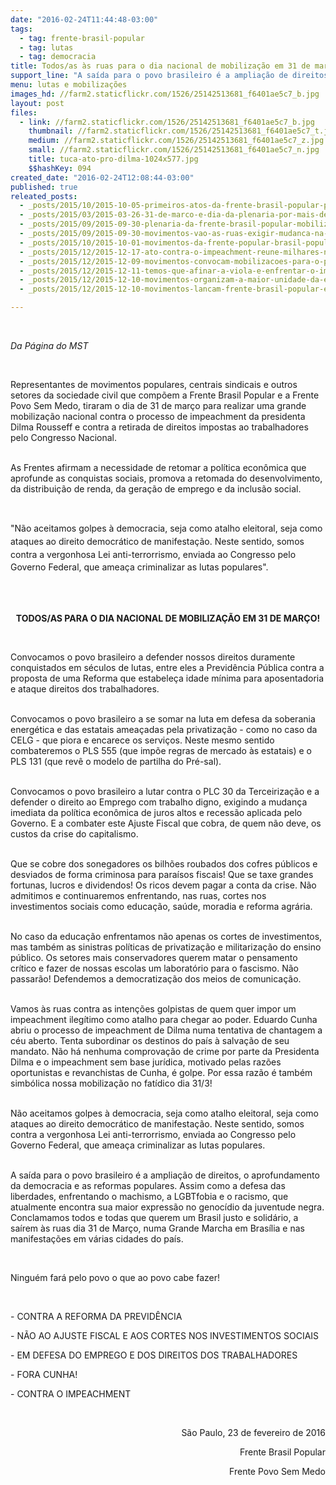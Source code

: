 ```yaml
---
date: "2016-02-24T11:44:48-03:00"
tags:
  - tag: frente-brasil-popular
  - tag: lutas
  - tag: democracia
title: Todos/as às ruas para o dia nacional de mobilização em 31 de março
support_line: "A saída para o povo brasileiro é a ampliação de direitos, o aprofundamento da democracia e as reformas populares. "
menu: lutas e mobilizações
images_hd: //farm2.staticflickr.com/1526/25142513681_f6401ae5c7_b.jpg
layout: post
files:
  - link: //farm2.staticflickr.com/1526/25142513681_f6401ae5c7_b.jpg
    thumbnail: //farm2.staticflickr.com/1526/25142513681_f6401ae5c7_t.jpg
    medium: //farm2.staticflickr.com/1526/25142513681_f6401ae5c7_z.jpg
    small: //farm2.staticflickr.com/1526/25142513681_f6401ae5c7_n.jpg
    title: tuca-ato-pro-dilma-1024x577.jpg
    $$hashKey: 094
created_date: "2016-02-24T12:08:44-03:00"
published: true
releated_posts:
  - _posts/2015/10/2015-10-05-primeiros-atos-da-frente-brasil-popular-pelo-pais-defenderam-a-petrobras-e-a-democracia.md
  - _posts/2015/03/2015-03-26-31-de-marco-e-dia-da-plenaria-por-mais-democracia-mais-direitos-e-combate-a-corrupcao.md
  - _posts/2015/09/2015-09-30-plenaria-da-frente-brasil-popular-mobiliza-movimentos-sociais-e-organizacoes-sindicais-no-rs.md
  - _posts/2015/09/2015-09-30-movimentos-vao-as-ruas-exigir-mudanca-na-politica-economica-de-dilma.md
  - _posts/2015/10/2015-10-01-movimentos-da-frente-popular-brasil-popular-falam-a-imprensa-sobre-ato-em-defesa-da-petrobras.md
  - _posts/2015/12/2015-12-17-ato-contra-o-impeachment-reune-milhares-na-paulista.md
  - _posts/2015/12/2015-12-09-movimentos-convocam-mobilizacoes-para-o-proximo-dia-16-12.md
  - _posts/2015/12/2015-12-11-temos-que-afinar-a-viola-e-enfrentar-o-impeachment-diz-stedile-no-lancamento-da-fbp-no-rs.md
  - _posts/2015/12/2015-12-10-movimentos-organizam-a-maior-unidade-da-esquerda-desde-collor.md
  - _posts/2015/12/2015-12-10-movimentos-lancam-frente-brasil-popular-e-marcham-em-defesa-da-democracia-no-rs.md

---
```

<p>&nbsp;</p>

<p><em>Da P&aacute;gina do MST&nbsp;</em></p>

<p>&nbsp;</p>

<p>Representantes de movimentos populares, centrais sindicais e outros setores da sociedade civil que comp&otilde;em a Frente Brasil Popular e a Frente Povo Sem Medo,&nbsp;tiraram o dia de 31&nbsp;de mar&ccedil;o&nbsp;para realizar uma grande mobiliza&ccedil;&atilde;o nacional contra o processo de impeachment da presidenta Dilma Rousseff e contra a retirada de direitos impostas ao trabalhadores pelo Congresso Nacional.</p>

<p><br />
As Frentes afirmam a necessidade de retomar a pol&iacute;tica econ&ocirc;mica que aprofunde as conquistas sociais, promova a retomada do desenvolvimento, da distribui&ccedil;&atilde;o de renda, da gera&ccedil;&atilde;o de emprego e da inclus&atilde;o social.</p>

<p>&nbsp;</p>

<p><span style="line-height: 20.8px;">&quot;N&atilde;o aceitamos golpes &agrave; democracia, seja como atalho eleitoral, seja como ataques ao direito democr&aacute;tico de manifesta&ccedil;&atilde;o. Neste sentido, somos contra a vergonhosa Lei anti-terrorrismo, enviada ao Congresso pelo Governo Federal, que amea&ccedil;a criminalizar as lutas populares&quot;.</span></p>

<p style="text-align: center;"><br />
&nbsp;</p>

<p style="text-align: center;"><strong>TODOS/AS PARA O DIA NACIONAL DE MOBILIZA&Ccedil;&Atilde;O EM 31 DE MAR&Ccedil;O!</strong></p>

<p>&nbsp;</p>

<p>Convocamos o povo brasileiro a defender nossos direitos duramente conquistados em s&eacute;culos de lutas, entre eles a Previd&ecirc;ncia P&uacute;blica contra a proposta de uma Reforma que estabele&ccedil;a idade m&iacute;nima para aposentadoria e ataque direitos dos trabalhadores.</p>

<p><br />
Convocamos o povo brasileiro a se somar na luta em defesa da soberania energ&eacute;tica e das estatais amea&ccedil;adas pela privatiza&ccedil;&atilde;o - como no caso da CELG - que piora e encarece os servi&ccedil;os. Neste mesmo sentido combateremos o PLS 555 (que imp&otilde;e regras de mercado &agrave;s estatais) e o PLS 131 (que rev&ecirc; o modelo de partilha do Pr&eacute;-sal).</p>

<p><br />
Convocamos o povo brasileiro a lutar contra o PLC 30 da Terceiriza&ccedil;&atilde;o e a defender o direito ao Emprego com trabalho digno, exigindo a mudan&ccedil;a imediata da pol&iacute;tica econ&ocirc;mica de juros altos e recess&atilde;o aplicada pelo Governo. E a combater este Ajuste Fiscal que cobra, de quem n&atilde;o deve, os custos da crise do capitalismo.</p>

<p><br />
Que se cobre dos sonegadores os bilh&otilde;es roubados dos cofres p&uacute;blicos e desviados de forma criminosa para para&iacute;sos fiscais! Que se taxe grandes fortunas, lucros e dividendos! Os ricos devem pagar a conta da crise. N&atilde;o admitimos e continuaremos enfrentando, nas ruas, cortes nos investimentos sociais como educa&ccedil;&atilde;o, sa&uacute;de, moradia e reforma agr&aacute;ria.</p>

<p><br />
No caso da educa&ccedil;&atilde;o enfrentamos n&atilde;o apenas os cortes de investimentos, mas tamb&eacute;m as sinistras pol&iacute;ticas de privatiza&ccedil;&atilde;o e militariza&ccedil;&atilde;o do ensino p&uacute;blico. Os setores mais conservadores querem matar o pensamento cr&iacute;tico e fazer de nossas escolas um laborat&oacute;rio para o fascismo. N&atilde;o passar&atilde;o! Defendemos a democratiza&ccedil;&atilde;o dos meios de comunica&ccedil;&atilde;o.</p>

<p><br />
Vamos &agrave;s ruas contra as inten&ccedil;&otilde;es golpistas de quem quer impor um impeachment ileg&iacute;timo como atalho para chegar ao poder. Eduardo Cunha abriu o processo de impeachment de Dilma numa tentativa de chantagem a c&eacute;u aberto. Tenta subordinar os destinos do pa&iacute;s &agrave; salva&ccedil;&atilde;o de seu mandato. N&atilde;o h&aacute; nenhuma comprova&ccedil;&atilde;o de crime por parte da Presidenta Dilma e o impeachment sem base jur&iacute;dica, motivado pelas raz&otilde;es oportunistas e revanchistas de Cunha, &eacute; golpe. Por essa raz&atilde;o &eacute; tamb&eacute;m simb&oacute;lica nossa mobiliza&ccedil;&atilde;o no fat&iacute;dico dia 31/3!</p>

<p><br />
N&atilde;o aceitamos golpes &agrave; democracia, seja como atalho eleitoral, seja como ataques ao direito democr&aacute;tico de manifesta&ccedil;&atilde;o. Neste sentido, somos contra a vergonhosa Lei anti-terrorrismo, enviada ao Congresso pelo Governo Federal, que amea&ccedil;a criminalizar as lutas populares.</p>

<p><br />
A sa&iacute;da para o povo brasileiro &eacute; a amplia&ccedil;&atilde;o de direitos, o aprofundamento da democracia e as reformas populares. Assim como a defesa das liberdades, enfrentando o machismo, a LGBTfobia e o racismo, que atualmente encontra sua maior express&atilde;o no genoc&iacute;dio da juventude negra. Conclamamos todos e todas que querem um Brasil justo e solid&aacute;rio, a sa&iacute;rem &agrave;s ruas dia 31 de Mar&ccedil;o, numa Grande Marcha em Bras&iacute;lia e nas manifesta&ccedil;&otilde;es em v&aacute;rias cidades do pa&iacute;s.</p>

<p>&nbsp;</p>

<p>Ningu&eacute;m far&aacute; pelo povo o que ao povo cabe fazer!</p>

<p>&nbsp;</p>

<p>- CONTRA A REFORMA DA PREVID&Ecirc;NCIA</p>

<p>- N&Atilde;O AO AJUSTE FISCAL E AOS CORTES NOS INVESTIMENTOS SOCIAIS</p>

<p>- EM DEFESA DO EMPREGO E DOS DIREITOS DOS TRABALHADORES</p>

<p>- FORA CUNHA!</p>

<p>- CONTRA O IMPEACHMENT</p>

<p>&nbsp;</p>

<p style="text-align: right;">S&atilde;o Paulo, 23 de fevereiro de 2016</p>

<p style="text-align: right;">Frente Brasil Popular</p>

<p style="text-align: right;">Frente Povo Sem Medo</p>
